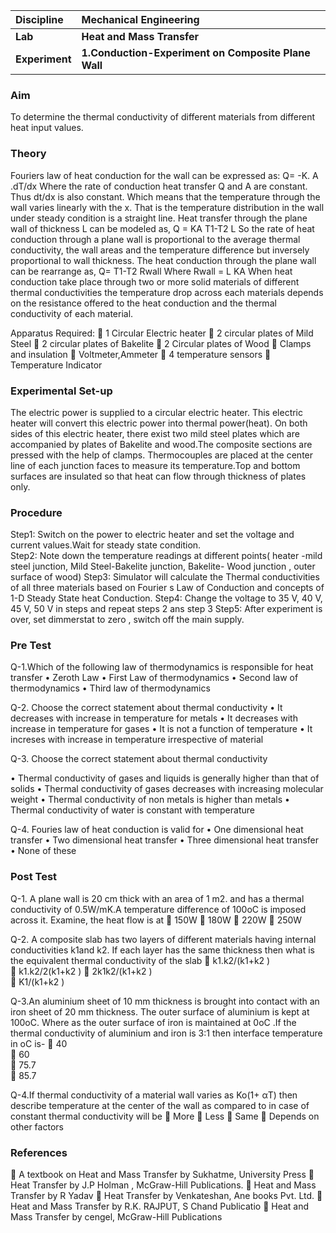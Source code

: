 <b>Discipline | <b>Mechanical Engineering
:--|:--|
<b> Lab | <b> Heat and Mass Transfer
<b> Experiment|     <b> 1.Conduction-Experiment on Composite Plane Wall

### Aim
To determine the thermal conductivity of different materials from different heat input values.
### Theory
Fouriers law of heat conduction for the wall can be expressed as:
Q= -K. A .dT/dx 
Where the rate of conduction heat transfer Q and A are constant. Thus dt/dx is also constant. Which means that the temperature through the wall varies linearly with the x. That is the temperature distribution in the wall under steady condition is a straight line. Heat transfer through the plane wall of thickness L can be modeled as,
Q = KA T1-T2
        L
So the rate of heat conduction through a plane wall is proportional to the average thermal conductivity, the wall areas and the temperature difference but inversely proportional to wall thickness.
The heat conduction through the plane wall can be rearrange as,
                     Q= T1-T2
                         Rwall
Where Rwall = L
           KA
When heat conduction take place through two or more solid materials of different thermal conductivities the temperature drop across each materials depends on the resistance offered to the heat conduction and the thermal conductivity of each material.
 
Apparatus Required:
	1 Circular Electric heater
	2 circular plates of Mild Steel
	2 circular plates of Bakelite
	2 Circular plates of Wood
	Clamps and insulation 
	Voltmeter,Ammeter
	4 temperature sensors
	Temperature Indicator

### Experimental Set-up
The electric power is supplied to a circular electric heater. This electric heater will convert this electric power into thermal power(heat). On both sides of this electric heater, there exist two mild steel plates which are accompanied by plates of Bakelite and wood.The composite sections are pressed with the help of clamps. Thermocouples are placed at the center line of each junction faces to measure its temperature.Top and bottom surfaces are insulated so that heat can flow through thickness of plates only.
### Procedure
Step1: Switch on the power to electric heater and set the voltage and current values.Wait for steady state condition.   
Step2: Note down the temperature readings at different points( heater -mild  steel junction, Mild Steel-Bakelite junction, Bakelite- Wood junction , outer surface of wood)
Step3: Simulator will calculate the Thermal conductivities of all three materials based on Fourier s Law of Conduction and concepts of 1-D Steady State heat Conduction.
Step4: Change the voltage to 35 V, 40 V, 45 V, 50 V in steps and repeat steps 2 ans step 3 
Step5: After experiment is over, set dimmerstat to zero , switch off the main supply.

### Pre Test
Q-1.Which of the following law of thermodynamics is responsible for heat transfer
•	Zeroth Law
•	First Law of thermodynamics
•	Second law of thermodynamics
•	Third law of thermodynamics

Q-2. Choose the correct statement about thermal conductivity
•	It decreases with increase in temperature for metals
•	It decreases with increase in temperature for gases
•	It is not a function of temperature
•	It increses with increase in temperature irrespective of material

Q-3. Choose the correct statement about thermal conductivity

•	Thermal conductivity of gases and liquids is generally higher than that of solids
•	Thermal conductivity of gases decreases with increasing molecular weight
•	Thermal conductivity of non metals is higher than metals
•	Thermal conductivity of water is constant with temperature

Q-4. Fouries law of heat conduction is valid for
•	One dimensional heat transfer
•	Two dimensional heat transfer
•	Three dimensional heat transfer
•	None of these

### Post Test
Q-1. A plane wall is 20 cm thick with an area of 1 m2. and has a thermal conductivity of 0.5W/mK.A temperature difference of 100oC is imposed across it. Examine, the heat flow is at
	150W
	180W
	220W
	250W

Q-2. A composite slab has two layers of different materials having internal conductivities k1and k2. If each layer has the same thickness then what is the equivalent thermal conductivity of the slab
	k1.k2/(k1+k2 )      
	k1.k2/2(k1+k2 )
	2k1k2/(k1+k2 )     
	 K1/(k1+k2 )

Q-3.An aluminium sheet of 10 mm thickness is brought into contact with an iron sheet of 20 mm thickness. The outer surface of aluminium is kept at 100oC. Where as the outer surface of iron is maintained at 0oC .If the thermal conductivity of aluminium and iron is 3:1 then interface temperature in oC is-
	40       
	60       
	75.7      
	85.7

Q-4.If thermal conductivity of a material wall varies as Ko(1+ αT) then describe temperature at the center of the wall as compared to in case of constant thermal conductivity will be
	More
	Less
	Same
	Depends on other factors

### References
	A textbook on Heat and Mass Transfer by Sukhatme, University Press
	Heat Transfer by J.P Holman , McGraw-Hill Publications.
	Heat and Mass Transfer by  R Yadav
	Heat  Transfer by Venkateshan, Ane books Pvt. Ltd.
	Heat and Mass Transfer by  R.K. RAJPUT, S Chand Publicatio
	Heat and Mass Transfer by cengel,  McGraw-Hill Publications

